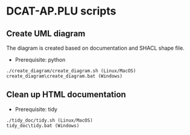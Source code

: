 # DCAT-AP.PLU scripts

## Create UML diagram

The diagram is created based on documentation and SHACL shape file.
* Prerequisite: python

```
./create_diagram/create_diagram.sh (Linux/MacOS)
create_diagram\create_diagram.bat (Windows)
```

## Clean up HTML documentation


* Prerequisite: tidy

```
./tidy_doc/tidy.sh (Linux/MacOS)
tidy_doc\tidy.bat (Windows)
```
